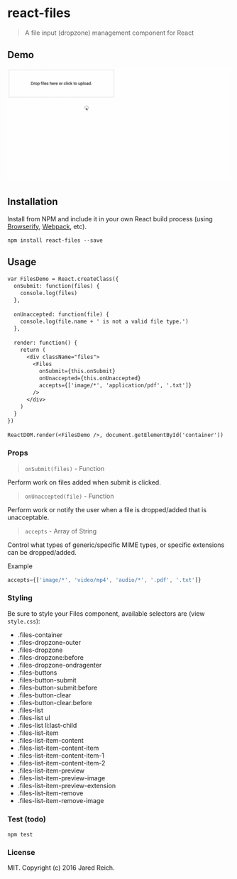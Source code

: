 react-files
=======================

> A file input (dropzone) management component for React

## Demo

![Alt text](/demo.gif?raw=true "Demo")

## Installation

Install from NPM and include it in your own React build process (using [Browserify](http://browserify.org), [Webpack](http://webpack.github.io/), etc).

```
npm install react-files --save
```

## Usage

```
var FilesDemo = React.createClass({
  onSubmit: function(files) {
    console.log(files)
  },

  onUnaccepted: function(file) {
    console.log(file.name + ' is not a valid file type.')
  },

  render: function() {
    return (
      <div className="files">
        <Files
          onSubmit={this.onSubmit}
          onUnaccepted={this.onUnaccepted}
          accepts={['image/*', 'application/pdf', '.txt']}
        />
      </div>
    )
  }
})

ReactDOM.render(<FilesDemo />, document.getElementById('container'))
```

### Props


> `onSubmit(files)` - Function

Perform work on files added when submit is clicked.

> `onUnaccepted(file)` - Function

Perform work or notify the user when a file is dropped/added that is unacceptable.

> `accepts` - Array of String

Control what types of generic/specific MIME types, or specific extensions can be dropped/added.

Example
```js
accepts={['image/*', 'video/mp4', 'audio/*', '.pdf', '.txt']}
```

### Styling

Be sure to style your Files component, available selectors are (view `style.css`):
- .files-container
- .files-dropzone-outer
- .files-dropzone
- .files-dropzone:before
- .files-dropzone-ondragenter
- .files-buttons
- .files-button-submit
- .files-button-submit:before
- .files-button-clear
- .files-button-clear:before
- .files-list
- .files-list ul
- .files-list li:last-child
- .files-list-item
- .files-list-item-content
- .files-list-item-content-item
- .files-list-item-content-item-1
- .files-list-item-content-item-2
- .files-list-item-preview
- .files-list-item-preview-image
- .files-list-item-preview-extension
- .files-list-item-remove
- .files-list-item-remove-image

### Test (todo)

```
npm test
```

### License

MIT. Copyright (c) 2016 Jared Reich.
